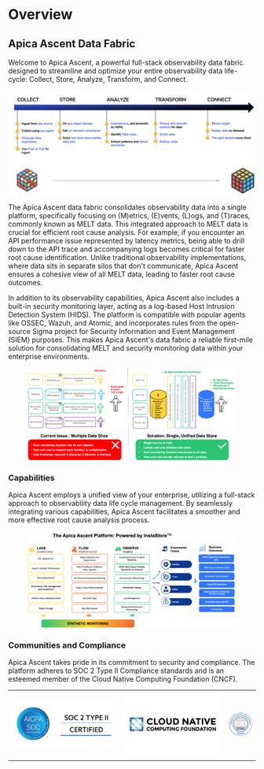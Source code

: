 # Overview

## Apica Ascent Data Fabric

Welcome to Apica Ascent, a powerful full-stack observability data fabric designed to streamline and optimize your entire observability data life-cycle: Collect, Store, Analyze, Transform, and Connect.

![Observability Data Lifecycle](.gitbook/assets/Stages.png)

The Apica Ascent data fabric consolidates observability data into a single platform, specifically focusing on (M)etrics, (E)vents, (L)ogs, and (T)races, commonly known as MELT data. This integrated approach to MELT data is crucial for efficient root cause analysis. For example, if you encounter an API performance issue represented by latency metrics, being able to drill down to the API trace and accompanying logs becomes critical for faster root cause identification. Unlike traditional observability implementations, where data sits in separate silos that don't communicate, Apica Ascent ensures a cohesive view of all MELT data, leading to faster root cause outcomes.

In addition to its observability capabilities, Apica Ascent also includes a built-in security monitoring layer, acting as a log-based Host Intrusion Detection System (HIDS). The platform is compatible with popular agents like OSSEC, Wazuh, and Atomic, and incorporates rules from the open-source Sigma project for Security Information and Event Management (SIEM) purposes. This makes Apica Ascent's data fabric a reliable first-mile solution for consolidating MELT and security monitoring data within your enterprise environments.

<figure><img src=".gitbook/assets/ApicaUnification.png" alt="Apica Unifies data Silo&#x27;s"><figcaption></figcaption></figure>

### Capabilities

Apica Ascent employs a unified view of your enterprise, utilizing a full-stack approach to observability data life cycle management. By seamlessly integrating various capabilities, Apica Ascent facilitates a smoother and more effective root cause analysis process.

<figure><img src=".gitbook/assets/ApicaCapabilities.png" alt=""><figcaption></figcaption></figure>

### Communities and Compliance

Apica Ascent takes pride in its commitment to security and compliance. The platform adheres to SOC 2 Type II Compliance standards and is an esteemed member of the Cloud Native Computing Foundation (CNCF).

|                               |                                        |                                                                   |
| ----------------------------- | -------------------------------------- | ----------------------------------------------------------------- |
| ![](.gitbook/assets/SOC2.png) | ![](.gitbook/assets/cncf-featured.png) | <img src=".gitbook/assets/image.png" alt="" data-size="original"> |
